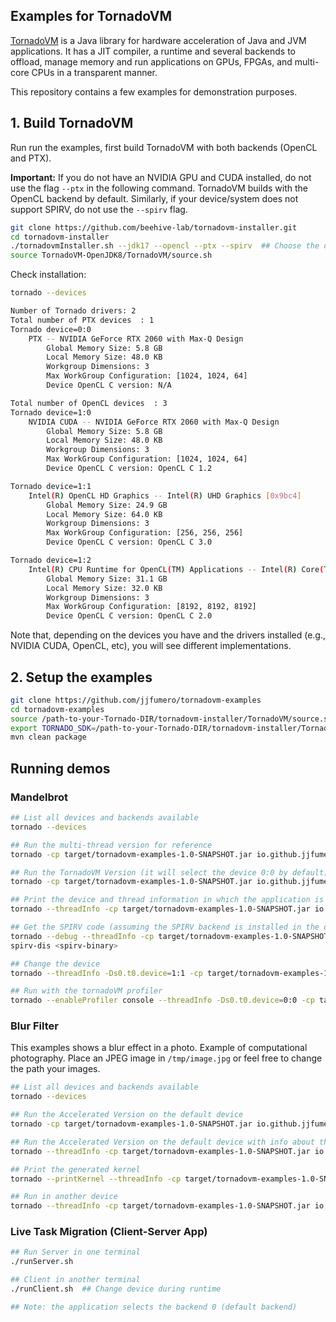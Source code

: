 ## Examples for TornadoVM 

[TornadoVM](https://github.com/beehive-lab/TornadoVM) is a Java library for hardware acceleration of Java and JVM applications. 
It has a JIT compiler, a runtime and several backends to offload, manage memory and run applications on GPUs, FPGAs, and multi-core CPUs in a transparent manner. 

This repository contains a few examples for demonstration purposes. 

## 1. Build TornadoVM

Run run the examples, first build TornadoVM with both backends (OpenCL and PTX).


**Important:** If you do not have an NVIDIA GPU and CUDA installed, do not use the flag `--ptx` in the following command. 
TornadoVM builds with the OpenCL backend by default. 
Similarly, if your device/system does not support SPIRV, do not use the `--spirv` flag. 


```bash
git clone https://github.com/beehive-lab/tornadovm-installer.git 
cd tornadovm-installer
./tornadovmInstaller.sh --jdk17 --opencl --ptx --spirv  ## Choose the ones that applies to your system
source TornadoVM-OpenJDK8/TornadoVM/source.sh
```

Check installation:

```bash
tornado --devices

Number of Tornado drivers: 2
Total number of PTX devices  : 1
Tornado device=0:0
	PTX -- NVIDIA GeForce RTX 2060 with Max-Q Design
		Global Memory Size: 5.8 GB
		Local Memory Size: 48.0 KB
		Workgroup Dimensions: 3
		Max WorkGroup Configuration: [1024, 1024, 64]
		Device OpenCL C version: N/A

Total number of OpenCL devices  : 3
Tornado device=1:0
	NVIDIA CUDA -- NVIDIA GeForce RTX 2060 with Max-Q Design
		Global Memory Size: 5.8 GB
		Local Memory Size: 48.0 KB
		Workgroup Dimensions: 3
		Max WorkGroup Configuration: [1024, 1024, 64]
		Device OpenCL C version: OpenCL C 1.2

Tornado device=1:1
	Intel(R) OpenCL HD Graphics -- Intel(R) UHD Graphics [0x9bc4]
		Global Memory Size: 24.9 GB
		Local Memory Size: 64.0 KB
		Workgroup Dimensions: 3
		Max WorkGroup Configuration: [256, 256, 256]
		Device OpenCL C version: OpenCL C 3.0

Tornado device=1:2
	Intel(R) CPU Runtime for OpenCL(TM) Applications -- Intel(R) Core(TM) i9-10885H CPU @ 2.40GHz
		Global Memory Size: 31.1 GB
		Local Memory Size: 32.0 KB
		Workgroup Dimensions: 3
		Max WorkGroup Configuration: [8192, 8192, 8192]
		Device OpenCL C version: OpenCL C 2.0
```


Note that, depending on the devices you have and the drivers installed (e.g., NVIDIA CUDA, OpenCL, etc), you will see different implementations. 



## 2. Setup the examples

```bash
git clone https://github.com/jjfumero/tornadovm-examples
cd tornadovm-examples
source /path-to-your-Tornado-DIR/tornadovm-installer/TornadoVM/source.sh
export TORNADO_SDK=/path-to-your-Tornado-DIR/tornadovm-installer/TornadoVM-OpenJDK8/TornadoVM/bin/sdk
mvn clean package
```

## Running demos

### Mandelbrot


```bash
## List all devices and backends available 
tornado --devices 

## Run the multi-thread version for reference 
tornado -cp target/tornadovm-examples-1.0-SNAPSHOT.jar io.github.jjfumero.Mandelbrot --mt

## Run the TornadoVM Version (it will select the device 0:0 by default)
tornado -cp target/tornadovm-examples-1.0-SNAPSHOT.jar io.github.jjfumero.Mandelbrot --tornado

## Print the device and thread information in which the application is running
tornado --threadInfo -cp target/tornadovm-examples-1.0-SNAPSHOT.jar io.github.jjfumero.Mandelbrot --tornado

## Get the SPIRV code (assuming the SPIRV backend is installed in the device 0:0)
tornado --debug --threadInfo -cp target/tornadovm-examples-1.0-SNAPSHOT.jar io.github.jjfumero.Mandelbrot --tornado
spirv-dis <spirv-binary> 

## Change the device
tornado --threadInfo -Ds0.t0.device=1:1 -cp target/tornadovm-examples-1.0-SNAPSHOT.jar io.github.jjfumero.Mandelbrot --tornado

## Run with the tornadoVM profiler
tornado --enableProfiler console --threadInfo -Ds0.t0.device=0:0 -cp target/tornadovm-examples-1.0-SNAPSHOT.jar io.github.jjfumero.Mandelbrot --tornado
```


### Blur Filter

This examples shows a blur effect in a photo. Example of computational photography. 
Place an JPEG image in `/tmp/image.jpg` or feel free to change the path your images. 


```bash
## List all devices and backends available 
tornado --devices 

## Run the Accelerated Version on the default device 
tornado -cp target/tornadovm-examples-1.0-SNAPSHOT.jar io.github.jjfumero.BlurFilter --tornado

## Run the Accelerated Version on the default device with info about the accelerator 
tornado --threadInfo -cp target/tornadovm-examples-1.0-SNAPSHOT.jar io.github.jjfumero.BlurFilter --tornado

## Print the generated kernel
tornado --printKernel --threadInfo -cp target/tornadovm-examples-1.0-SNAPSHOT.jar io.github.jjfumero.BlurFilter --tornado

## Run in another device
tornado --threadInfo -cp target/tornadovm-examples-1.0-SNAPSHOT.jar io.github.jjfumero.BlurFilter --tornado --device=1:1 
```


### Live Task Migration (Client-Server App)


```bash
## Run Server in one terminal
./runServer.sh

## Client in another terminal
./runClient.sh  ## Change device during runtime 

## Note: the application selects the backend 0 (default backend)
```
